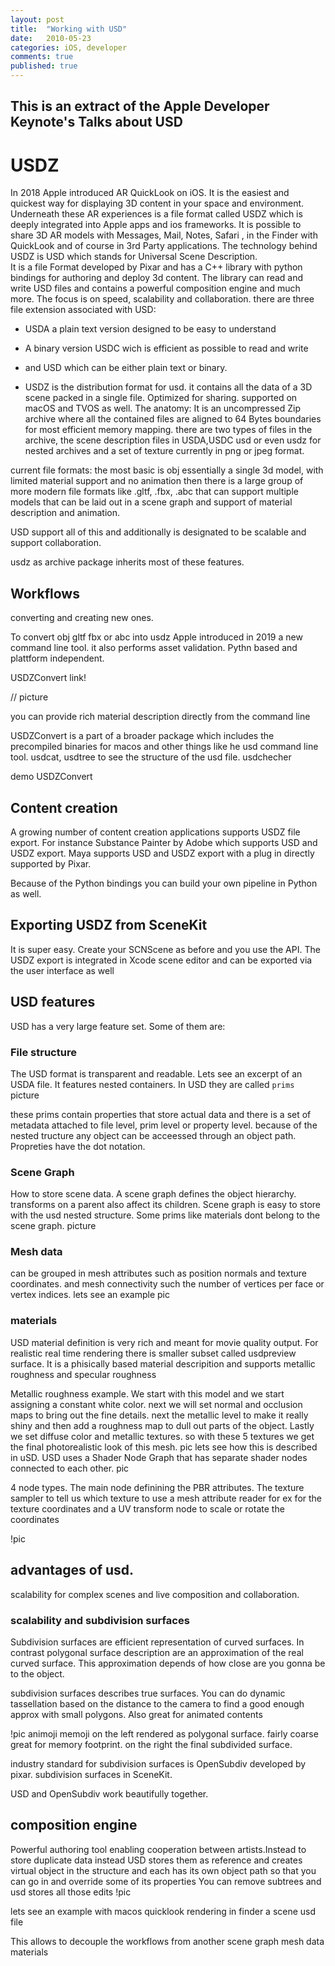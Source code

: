 ```yaml
---
layout: post
title:  "Working with USD"
date:   2010-05-23
categories: iOS, developer
comments: true
published: true
---
```



## This is an extract of the Apple Developer Keynote's Talks about USD 


# USDZ
In 2018 Apple introduced AR QuickLook on iOS. It is the easiest and quickest way for displaying 3D content in your space and environment. Underneath these AR experiences is a file format called USDZ which is deeply integrated into Apple apps and ios frameworks. It is possible to share 3D AR models with Messages, Mail, Notes, Safari , in the Finder with QuickLook and of course in 3rd Party applications. The technology behind USDZ is USD which stands for Universal Scene Description.   
It is a file Format developed by Pixar and has a C++ library with python bindings for authoring and deploy 3d content. The library can read and write USD files and contains a powerful composition engine and much more. The focus is on speed, scalability and collaboration.
there are three file extension associated with USD:
- USDA a plain text version designed to be easy to understand
- A binary version USDC wich is efficient as possible to read and write 
- and USD which can be either plain text or binary.

- USDZ is the distribution format for usd. it contains all the data of a 3D scene packed in a single file.
Optimized for sharing. supported on macOS and TVOS as well. 
The anatomy: It is an uncompressed Zip archive where all the contained files are aligned to 64 Bytes boundaries for most efficient memory mapping.
there are two types of files in the archive, the scene description files in USDA,USDC usd or even usdz for nested archives and a set of texture currently in png or jpeg format.

current file formats: 
the most basic is obj essentially a single 3d model, with limited material support and no animation
then there is a large group of more modern file formats like .gltf, .fbx, .abc that can support multiple models that can be laid out in a scene graph and support of material description and animation.

USD support all of this and additionally is designated to be scalable and support collaboration.

usdz as archive package inherits most of these features.

## Workflows 
converting and creating new ones.

To convert obj gltf fbx or abc into usdz Apple introduced in 2019 a new command line tool. it also performs asset validation. Pythn based and plattform independent.

USDZConvert 
link!

// picture

you can provide rich material description directly from the command line


USDZConvert is a part of a broader package which includes the precompiled binaries for macos and other things like he usd command line tool. usdcat, usdtree to see the structure of the usd file. usdchecher

demo USDZConvert

## Content creation

A growing number of content creation applications supports USDZ file export. For instance Substance Painter by Adobe which supports USD and USDZ export. Maya supports USD and USDZ export with a plug in directly supported by Pixar.  

Because of the Python bindings you can build your own pipeline in Python as well.

## Exporting USDZ from SceneKit

It is super easy. Create your SCNScene as before and you use the API. 
The USDZ export is integrated in Xcode scene editor and can be exported via the user interface as well

## USD features

USD has a very large feature set. Some of them are:

### File structure
The USD format is transparent and readable. Lets see an excerpt of an USDA file. It features nested containers. In USD they are called `prims`
picture

these prims contain properties that store actual data and there is a set of metadata attached to file level, prim level or property level. because of the nested tructure any object can be acceessed through an object path.
Propreties have the dot notation.

### Scene Graph
How to store scene data. A scene graph defines the object hierarchy. transforms on a parent also affect its children.
Scene graph is easy to store with the usd nested structure. Some prims like materials dont belong to the scene graph.
picture
### Mesh data
can be grouped in mesh attributes such as position normals and texture coordinates.
and mesh connectivity such the number of vertices per face or vertex indices.
lets see an example 
pic

### materials
USD material definition is very rich and meant for movie quality output.
For realistic real time rendering there is smaller subset called usdpreview surface. It is a phisically based material descripition and supports metallic roughness and specular roughness

Metallic roughness
example. We start with this model and we start assigning a constant white color. next we will set normal and occlusion maps to bring out the fine details.
next the metallic level to make it really shiny and then add a roughness map to dull out parts of the object. Lastly we set diffuse color and metallic textures. so with these 5 textures we get the final photorealistic look of this mesh.
pic
lets see how this is described in uSD. USD uses a Shader Node  Graph that has separate shader nodes connected to each other.
pic

4 node types.
The main node definining the PBR attributes.
The texture sampler to tell us which texture to use
a mesh attribute reader for ex for the texture coordinates
and a UV transform node to scale or rotate the coordinates

!pic

## advantages of usd.
scalability for complex scenes and live composition and collaboration.

### scalability and subdivision surfaces

Subdivision surfaces are efficient representation of curved surfaces. In contrast polygonal surface description are an approximation of the real curved surface. This approximation depends of how close are you gonna be to the object.

subdivision surfaces describes true surfaces. You can do dynamic tassellation based on the distance to the camera to find a good enough approx with small polygons. Also great for animated contents

!pic animoji memoji
on the left rendered as polygonal surface. fairly coarse great for memory footprint. on the right the final subdivided surface.

industry standard for subdivision surfaces is OpenSubdiv developed by pixar.
subdivision surfaces in SceneKit.

USD and OpenSubdiv work beautifully together.

## composition engine
Powerful authoring tool enabling cooperation between artists.Instead to store duplicate data instead USD stores them as reference and creates virtual object in the structure and each has its own object path so that you can go in and override some of its properties
You can remove subtrees and usd stores all those edits
!pic

lets see an example with macos quicklook rendering in finder a scene usd file

This allows to decouple the workflows from another
scene graph
mesh data
materials